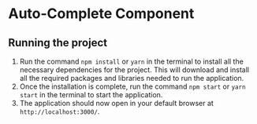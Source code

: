 # Auto-Complete Component

## Running the project

1. Run the command `npm install` or `yarn` in the terminal to install all the necessary dependencies for the project. This will download and install all the required packages and libraries needed to run the application.
2. Once the installation is complete, run the command `npm start` or `yarn start` in the terminal to start the application.
3. The application should now open in your default browser at `http://localhost:3000/`.
